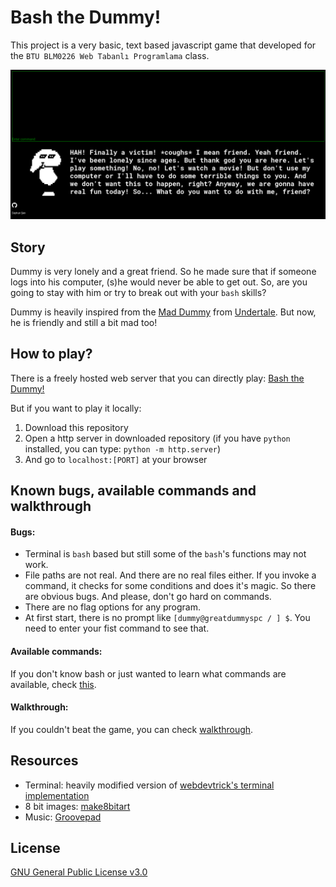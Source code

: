# Bash the Dummy!

This project is a very basic, text based javascript game that developed for the `BTU BLM0226 Web Tabanlı Programlama` class.

![screenshot](images/ss0.png)

## Story

Dummy is very lonely and a great friend. So he made sure that if someone logs into his computer, (s)he would never be able to get out. So, are you going to stay with him or try to break out with your `bash` skills?  

Dummy is heavily inspired from the [Mad Dummy](https://undertale.fandom.com/wiki/Mad_Dummy) from [Undertale](https://undertale.com/). But now, he is friendly and still a bit mad too!

## How to play?

There is a freely hosted web server that you can directly play: [Bash the Dummy!](http://bashthedummy.coolpage.biz/)  

But if you want to play it locally:

1. Download this repository
2. Open a http server in downloaded repository (if you have `python` installed, you can type: `python -m http.server`)
3. And go to `localhost:[PORT]` at your browser

## Known bugs, available commands and walkthrough

#### Bugs:

* Terminal is `bash` based but still some of the `bash`'s functions may not work.
* File paths are not real. And there are no real files either. If you invoke a command, it checks for some conditions and does it's magic. So there are obvious bugs. And please, don't go hard on commands.
* There are no flag options for any program.
* At first start, there is no prompt like `[dummy@greatdummyspc / ] $`. You need to enter your fist command to see that.

#### Available commands:

If you don't know bash or just wanted to learn what commands are available, check [this](available_commands.md).

#### Walkthrough:

If you couldn't beat the game, you can check [walkthrough](walkthrough.md).

## Resources

* Terminal: heavily modified version of [webdevtrick's terminal implementation](https://webdevtrick.com/javascript-terminal-emulator/)
* 8 bit images: [make8bitart](https://make8bitart.com/)
* Music: [Groovepad](https://play.google.com/store/apps/details?id=com.easybrain.make.music&hl=en_US&gl=US)

## License

[GNU General Public License v3.0](LICENSE)
